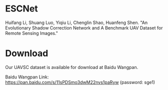 # ESCNet
Huifang Li, Shuang Luo, Yiqiu Li, Chenglin Shao, Huanfeng Shen. "An Evolutionary Shadow Correction Network and A Benchmark UAV Dataset for Remote Sensing Images."

# Download
Our UAVSC dataset is available for download at Baidu Wangpan.

Baidu Wangpan Link: https://pan.baidu.com/s/11sPDSmo3dwM22nvs1paRyw (password: sge1)
